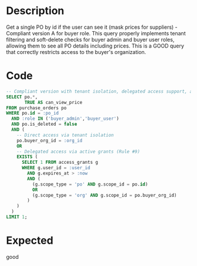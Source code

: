 # Description

Get a single PO by id if the user can see it (mask prices for suppliers) - Compliant version A for buyer role.
This query properly implements tenant filtering and soft-delete checks for buyer admin and buyer user roles, allowing them to see all PO details including prices.
This is a GOOD query that correctly restricts access to the buyer's organization.

# Code

```sql
-- Compliant version with tenant isolation, delegated access support, and pagination safety
SELECT po.*, 
       TRUE AS can_view_price
FROM purchase_orders po
WHERE po.id = :po_id 
  AND :role IN ('buyer_admin','buyer_user')
  AND po.is_deleted = false
  AND (
    -- Direct access via tenant isolation
    po.buyer_org_id = :org_id
    OR
    -- Delegated access via active grants (Rule #9)
    EXISTS (
      SELECT 1 FROM access_grants g
      WHERE g.user_id = :user_id
        AND g.expires_at > :now
        AND (
          (g.scope_type = 'po' AND g.scope_id = po.id)
          OR
          (g.scope_type = 'org' AND g.scope_id = po.buyer_org_id)
        )
    )
  )
LIMIT 1;
```

# Expected

good